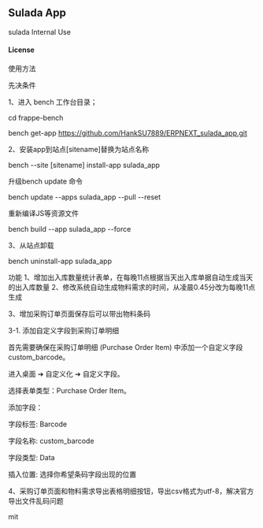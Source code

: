 ## Sulada App

sulada Internal Use

#### License
使用方法

先决条件

1、进入 bench 工作台目录；

cd frappe-bench

bench get-app https://github.com/HankSU7889/ERPNEXT_sulada_app.git

2、安装app到站点[sitename]替换为站点名称

bench --site [sitename] install-app sulada_app

升级bench update 命令

bench update --apps sulada_app --pull --reset

重新编译JS等资源文件

bench build --app sulada_app --force

3、从站点卸载

bench uninstall-app sulada_app

功能
1、增加出入库数量统计表单，在每晚11点根据当天出入库单据自动生成当天的出入库数量
2、修改系统自动生成物料需求的时间，从凌晨0.45分改为每晚11点生成

3、增加采购订单页面保存后可以带出物料条码

   3-1. 添加自定义字段到采购订单明细

   首先需要确保在采购订单明细 (Purchase Order Item) 中添加一个自定义字段 custom_barcode。

   进入桌面 ➔ 自定义化 ➔ 自定义字段。

   选择表单类型：Purchase Order Item。

   添加字段：

   字段标签: Barcode

   字段名称: custom_barcode

   字段类型: Data

   插入位置: 选择你希望条码字段出现的位置

4、采购订单页面和物料需求导出表格明细按钮，导出csv格式为utf-8，解决官方导出文件乱码问题

mit
